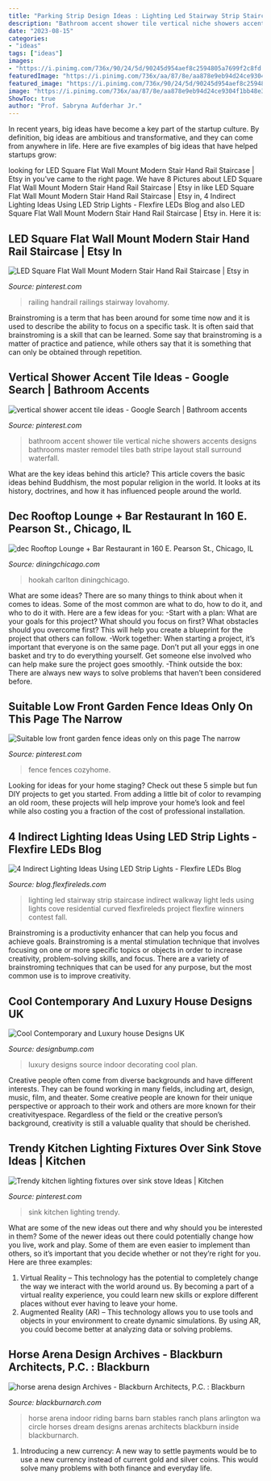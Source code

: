 ```yaml
---
title: "Parking Strip Design Ideas : Lighting Led Stairway Strip Staircase Indirect Walkway Light Leds Using Lights Cove Residential Curved Flexfireleds Project Flexfire Winners Contest Fall"
description: "Bathroom accent shower tile vertical niche showers accents designs bathrooms master remodel tiles bath stripe layout stall surround waterfall"
date: "2023-08-15"
categories:
- "ideas"
tags: ["ideas"]
images:
- "https://i.pinimg.com/736x/90/24/5d/90245d954aef8c2594805a7699f2c8fd.jpg"
featuredImage: "https://i.pinimg.com/736x/aa/87/8e/aa878e9eb94d24ce9304f1bb48e36a62.jpg"
featured_image: "https://i.pinimg.com/736x/90/24/5d/90245d954aef8c2594805a7699f2c8fd.jpg"
image: "https://i.pinimg.com/736x/aa/87/8e/aa878e9eb94d24ce9304f1bb48e36a62.jpg"
ShowToc: true
author: "Prof. Sabryna Aufderhar Jr."
---
```



In recent years, big ideas have become a key part of the startup culture. By definition, big ideas are ambitious and transformative, and they can come from anywhere in life. Here are five examples of big ideas that have helped startups grow: 

	

		
looking for LED Square Flat Wall Mount Modern Stair Hand Rail Staircase | Etsy in you've came to the right page. We have 8 Pictures about LED Square Flat Wall Mount Modern Stair Hand Rail Staircase | Etsy in like LED Square Flat Wall Mount Modern Stair Hand Rail Staircase | Etsy in, 4 Indirect Lighting Ideas Using LED Strip Lights - Flexfire LEDs Blog and also LED Square Flat Wall Mount Modern Stair Hand Rail Staircase | Etsy in. Here it is:
		
    
## LED Square Flat Wall Mount Modern Stair Hand Rail Staircase | Etsy In

<img loading=lazy src="https://i.pinimg.com/736x/09/d0/2b/09d02b1eb357331ec29368b8fe8f539e.jpg" onerror="this.onerror=null;this.src='https://tse2.mm.bing.net/th?id=OIP.rXr9QyVpBJPol1OKw9ZbnwHaJ3&amp;pid=15.1';" alt="LED Square Flat Wall Mount Modern Stair Hand Rail Staircase | Etsy in">

_Source: pinterest.com_

>railing handrail railings stairway lovahomy. 

	

Brainstroming is a term that has been around for some time now and it is used to describe the ability to focus on a specific task. It is often said that brainstroming is a skill that can be learned. Some say that brainstroming is a matter of practice and patience, while others say that it is something that can only be obtained through repetition.

    
## Vertical Shower Accent Tile Ideas - Google Search | Bathroom Accents

<img loading=lazy src="https://i.pinimg.com/736x/9a/10/b9/9a10b91fe8e2a03a42ccf1a9f1ea394f--hall-bathroom-bathroom-showers.jpg" onerror="this.onerror=null;this.src='https://tse2.mm.bing.net/th?id=OIP.nBS-ga4cQHsIK1YggiBlMwHaLH&amp;pid=15.1';" alt="vertical shower accent tile ideas - Google Search | Bathroom accents">

_Source: pinterest.com_

>bathroom accent shower tile vertical niche showers accents designs bathrooms master remodel tiles bath stripe layout stall surround waterfall. 

	

What are the key ideas behind this article?
This article covers the basic ideas behind Buddhism, the most popular religion in the world. It looks at its history, doctrines, and how it has influenced people around the world.

    
## Dec Rooftop Lounge + Bar Restaurant In 160 E. Pearson St., Chicago, IL

<img loading=lazy src="http://assets.diningchicago.com/media/pictures/files/000/004/741/xlarge/dec_lounge2.jpeg?1412124924" onerror="this.onerror=null;this.src='https://tse3.mm.bing.net/th?id=OIP.nFd7G6Pg5D4sWeoDYUfrjAHaE9&amp;pid=15.1';" alt="dec Rooftop Lounge + Bar Restaurant in 160 E. Pearson St., Chicago, IL">

_Source: diningchicago.com_

>hookah carlton diningchicago. 

	

What are some ideas?
There are so many things to think about when it comes to ideas. Some of the most common are what to do, how to do it, and who to do it with. Here are a few ideas for you: 
-Start with a plan: What are your goals for this project? What should you focus on first? What obstacles should you overcome first? This will help you create a blueprint for the project that others can follow. 
-Work together: When starting a project, it’s important that everyone is on the same page. Don’t put all your eggs in one basket and try to do everything yourself. Get someone else involved who can help make sure the project goes smoothly. 
-Think outside the box: There are always new ways to solve problems that haven’t been considered before.

    
## Suitable Low Front Garden Fence Ideas Only On This Page The Narrow

<img loading=lazy src="https://i.pinimg.com/736x/90/24/5d/90245d954aef8c2594805a7699f2c8fd.jpg" onerror="this.onerror=null;this.src='https://tse3.mm.bing.net/th?id=OIP.7Y1XiYUDZ04wddiZ3hSAvAHaJ3&amp;pid=15.1';" alt="Suitable low front garden fence ideas only on this page The narrow">

_Source: pinterest.com_

>fence fences cozyhome. 

	

Looking for ideas for your home staging? Check out these 5 simple but fun DIY projects to get you started. From adding a little bit of color to revamping an old room, these projects will help improve your home’s look and feel while also costing you a fraction of the cost of professional installation.

    
## 4 Indirect Lighting Ideas Using LED Strip Lights - Flexfire LEDs Blog

<img loading=lazy src="http://blog.flexfireleds.com/wp-content/uploads/2014/09/led-strip-light-stairway-lighting.jpg" onerror="this.onerror=null;this.src='https://tse2.mm.bing.net/th?id=OIP.nl_uxP_Y6CyanRnnlyzSzwHaLH&amp;pid=15.1';" alt="4 Indirect Lighting Ideas Using LED Strip Lights - Flexfire LEDs Blog">

_Source: blog.flexfireleds.com_

>lighting led stairway strip staircase indirect walkway light leds using lights cove residential curved flexfireleds project flexfire winners contest fall. 

	

Brainstroming is a productivity enhancer that can help you focus and achieve goals. Brainstroming is a mental stimulation technique that involves focusing on one or more specific topics or objects in order to increase creativity, problem-solving skills, and focus. There are a variety of brainstroming techniques that can be used for any purpose, but the most common use is to improve creativity.

    
## Cool Contemporary And Luxury House Designs UK

<img loading=lazy src="https://cdn.designbump.com/wp-content/uploads/2015/11/open-plan-house-with-an-indoor-swimming-pool.jpg" onerror="this.onerror=null;this.src='https://tse4.mm.bing.net/th?id=OIP.qkwOsSYJOmyZf8c0OavkAQHaLG&amp;pid=15.1';" alt="Cool Contemporary and Luxury house Designs UK">

_Source: designbump.com_

>luxury designs source indoor decorating cool plan. 

	

Creative people often come from diverse backgrounds and have different interests. They can be found working in many fields, including art, design, music, film, and theater. Some creative people are known for their unique perspective or approach to their work and others are more known for their creativityespace. Regardless of the field or the creative person’s background, creativity is still a valuable quality that should be cherished.

    
## Trendy Kitchen Lighting Fixtures Over Sink Stove Ideas | Kitchen

<img loading=lazy src="https://i.pinimg.com/736x/aa/87/8e/aa878e9eb94d24ce9304f1bb48e36a62.jpg" onerror="this.onerror=null;this.src='https://tse2.mm.bing.net/th?id=OIP.E3WTghozJLz_auRTagjgEgAAAA&amp;pid=15.1';" alt="Trendy kitchen lighting fixtures over sink stove Ideas | Kitchen">

_Source: pinterest.com_

>sink kitchen lighting trendy. 

	

What are some of the new ideas out there and why should you be interested in them?
Some of the newer ideas out there could potentially change how you live, work and play. Some of them are even easier to implement than others, so it’s important that you decide whether or not they’re right for you. Here are three examples: 
1) Virtual Reality – This technology has the potential to completely change the way we interact with the world around us. By becoming a part of a virtual reality experience, you could learn new skills or explore different places without ever having to leave your home. 
2) Augmented Reality (AR) – This technology allows you to use tools and objects in your environment to create dynamic simulations. By using AR, you could become better at analyzing data or solving problems.

    
## Horse Arena Design Archives - Blackburn Architects, P.C. : Blackburn

<img loading=lazy src="https://blackburnarch.com/site/wp-content/uploads/2012/02/img_4859.jpg" onerror="this.onerror=null;this.src='https://tse3.mm.bing.net/th?id=OIP.-LDeHTepXN0cN-SdjLAaIQHaE7&amp;pid=15.1';" alt="horse arena design Archives - Blackburn Architects, P.C. : Blackburn">

_Source: blackburnarch.com_

>horse arena indoor riding barns barn stables ranch plans arlington wa circle horses dream designs arenas architects blackburn inside blackburnarch. 

	

1. Introducing a new currency: A new way to settle payments would be to use a new currency instead of current gold and silver coins. This would solve many problems with both finance and everyday life.

